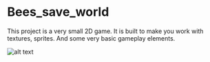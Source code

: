 # Bees_save_world

This project is a very small 2D game. It is built to make you work with
textures, sprites. And some very basic gameplay elements.

![alt text](https://github.com/chriscooler/Bees_save_world/blob/master/data/so_long.png?raw=true)

